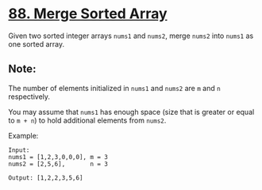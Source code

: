 [88. Merge Sorted Array](https://leetcode.com/problems/merge-sorted-array/)
========================
Given two sorted integer arrays `nums1` and `nums2`,
merge `nums2` into `nums1` as one sorted array.

Note:
-----
The number of elements initialized in `nums1` and `nums2`
are `m` and `n` respectively.

You may assume that `nums1` has enough space (size that is greater or equal to `m + n`)
to hold additional elements from `nums2`.

Example:
```
Input:
nums1 = [1,2,3,0,0,0], m = 3
nums2 = [2,5,6],       n = 3

Output: [1,2,2,3,5,6]
```
